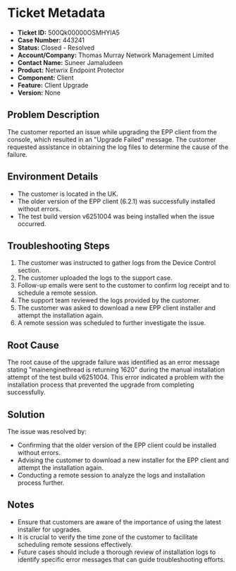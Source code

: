 # Ticket Metadata
- **Ticket ID:** 500Qk00000OSMHYIA5
- **Case Number:** 443241
- **Status:** Closed - Resolved
- **Account/Company:** Thomas Murray Network Management Limited
- **Contact Name:** Suneer Jamaludeen
- **Product:** Netwrix Endpoint Protector
- **Component:** Client
- **Feature:** Client Upgrade
- **Version:** None

## Problem Description
The customer reported an issue while upgrading the EPP client from the console, which resulted in an "Upgrade Failed" message. The customer requested assistance in obtaining the log files to determine the cause of the failure.

## Environment Details
- The customer is located in the UK.
- The older version of the EPP client (6.2.1) was successfully installed without errors.
- The test build version v6251004 was being installed when the issue occurred.

## Troubleshooting Steps
1. The customer was instructed to gather logs from the Device Control section.
2. The customer uploaded the logs to the support case.
3. Follow-up emails were sent to the customer to confirm log receipt and to schedule a remote session.
4. The support team reviewed the logs provided by the customer.
5. The customer was asked to download a new EPP client installer and attempt the installation again.
6. A remote session was scheduled to further investigate the issue.

## Root Cause
The root cause of the upgrade failure was identified as an error message stating "mainenginethread is returning 1620" during the manual installation attempt of the test build v6251004. This error indicated a problem with the installation process that prevented the upgrade from completing successfully.

## Solution
The issue was resolved by:
- Confirming that the older version of the EPP client could be installed without errors.
- Advising the customer to download a new installer for the EPP client and attempt the installation again.
- Conducting a remote session to analyze the logs and installation process further.

## Notes
- Ensure that customers are aware of the importance of using the latest installer for upgrades.
- It is crucial to verify the time zone of the customer to facilitate scheduling remote sessions effectively.
- Future cases should include a thorough review of installation logs to identify specific error messages that can guide troubleshooting efforts.